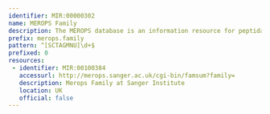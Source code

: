 ```yaml
---
identifier: MIR:00000302
name: MEROPS Family
description: The MEROPS database is an information resource for peptidases (also termed proteases, proteinases and proteolytic enzymes) and the proteins that inhibit them. These are hierarchically classified and assigned to a Family on the basis of statistically significant similarities in amino acid sequence. Families thought to be homologous are grouped together in a Clan. This collection references peptidase families.
prefix: merops.family
pattern: ^[SCTAGMNU]\d+$
prefixed: 0
resources:
 - identifier: MIR:00100384
   accessurl: http://merops.sanger.ac.uk/cgi-bin/famsum?family=
   description: Merops Family at Sanger Institute
   location: UK
   official: false
---
```

